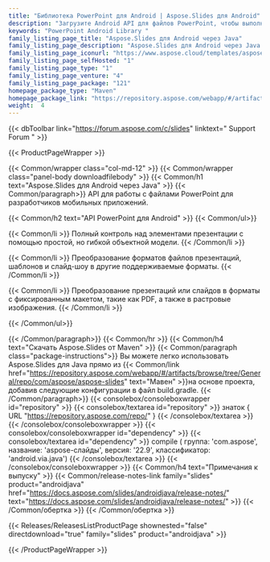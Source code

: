 ```yaml
---
title: "Библиотека PowerPoint для Android | Aspose.Slides для Android"
description: "Загрузите Android API для файлов PowerPoint, чтобы выполнять широкий спектр задач по обработке презентаций, включая чтение, запись, изменение, слияние, разделение, преобразование и управление презентациями без какой-либо зависимости от Microsoft PowerPoint."
keywords: "PowerPoint Android Library "
family_listing_page_title: "Aspose.Slides для Android через Java"
family_listing_page_description: "Aspose.Slides для Android через Java — это API для работы с файлами PowerPoint для разработчиков мобильных приложений. Разработчики Android могут выполнять широкий спектр задач по обработке презентаций, включая чтение, запись, манипулирование и преобразование презентаций PowerPoint. Это автономный Android API для презентаций, поэтому он не зависит ни от какого другого продукта, включая Microsoft PowerPoint."
family_listing_page_iconurl: "https://www.aspose.cloud/templates/aspose/App_Themes/V3/images/slides/272x272/aspose_slides-for-android-min.png"
family_listing_page_selfHosted: "1"
family_listing_page_type: "1"
family_listing_page_venture: "4"
family_listing_page_package: "121"
homepage_package_type: "Maven"
homepage_package_link: "https://repository.aspose.com/webapp/#/artifacts/browse/tree/General/repo/com/aspose/aspose-slides"
weight:  4
---
```


{{< dbToolbar link="https://forum.aspose.com/c/slides" linktext=" Support Forum " >}}


{{< ProductPageWrapper >}}

<!-- ProductPageContent-->
{{< Common/wrapper class="col-md-12" >}}
{{< Common/wrapper class="panel-body downloadfilebody" >}}
{{< Common/h1 text="Aspose.Slides для Android через Java" >}}
{{< Common/paragraph>}}
API для работы с файлами PowerPoint для разработчиков мобильных приложений.

{{< Common/h2 text="API PowerPoint для Android"  >}}
 {{< Common/ul>}}
 
   {{< Common/li >}} Полный контроль над элементами презентации с помощью простой, но гибкой объектной модели. {{< /Common/li >}}

   {{< Common/li >}} Преобразование форматов файлов презентаций, шаблонов и слайд-шоу в другие поддерживаемые форматы. {{< /Common/li >}}

   {{< Common/li >}} Преобразование презентаций или слайдов в форматы с фиксированным макетом, такие как PDF, а также в растровые изображения. {{< /Common/li >}}

 {{< /Common/ul>}}


{{< /Common/paragraph>}}
{{< Common/hr >}}
{{< Common/h4 text="Скачать Aspose.Slides от Maven"  >}}
{{< Common/paragraph class="package-instructions">}}
Вы можете легко использовать Aspose.Slides для Java прямо из
{{< Common/link href="https://repository.aspose.com/webapp/#/artifacts/browse/tree/General/repo/com/aspose/aspose-slides" text="Мавен"  >}}на основе проекта, добавив следующие конфигурации в файл build.gradle.
 {{< /Common/paragraph>}}
{{< consolebox/consoleboxwrapper id="repository" >}}
{{< consolebox/textarea id="repository" >}}
 знаток {
    URL "https://repository.aspose.com/repo/" } {{< /consolebox/textarea >}}
{{< /consolebox/consoleboxwrapper >}}
{{< consolebox/consoleboxwrapper id="dependency" >}}
{{< consolebox/textarea id="dependency" >}} compile (
        группа: 'com.aspose',
        название: 'aspose-слайды',
        версия: '22.9',
        классификатор: 'android.via.java') {{< /consolebox/textarea >}}
{{< /consolebox/consoleboxwrapper >}}
{{< Common/h4 text="Примечания к выпуску"  >}}
{{< Common/release-notes-link family="slides" product="androidjava" href="https://docs.aspose.com/slides/androidjava/release-notes/" text="https://docs.aspose.com/slides/androidjava/release-notes/"  >}}
{{< /Common/обертка >}}
{{< /Common/обертка >}}

<!-- /ProductPageContent-->



<!-- ReleasesListProductPage-->
   {{< Releases/ReleasesListProductPage shownested="false"  directdownload="true" family="slides" product="androidjava" >}}
<!-- /ReleasesListProductPage-->

{{< /ProductPageWrapper >}}


